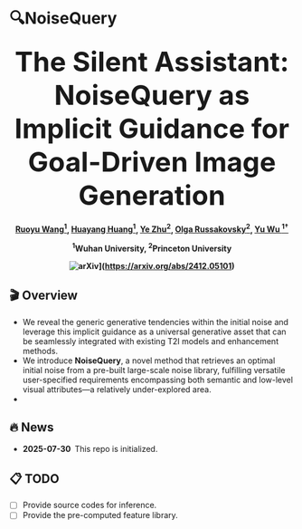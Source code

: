 # 🔍NoiseQuery

<p align="center"> 
  <a href="https://github.com/wangruoyu02/NoiseQuery" style="text-decoration: none"><font size="+4"><strong>The Silent Assistant: NoiseQuery as Implicit Guidance for Goal-Driven Image Generation</strong></font></a> 
</p> 

<h4 align="center">

[Ruoyu Wang<sup>1</sup>](https://scholar.google.com/citations?user=FAoOk1wAAAAJ&hl=zh-CN), [Huayang Huang<sup>1</sup>]([https://wgsxm.github.io](https://scholar.google.com/citations?user=tSi70XkAAAAJ&hl=zh-CN)), [Ye Zhu<sup>2</sup>](https://l-yezhu.github.io/), [Olga Russakovsky<sup>2</sup>](https://www.cs.princeton.edu/~olgarus/), [Yu Wu <sup>1†</sup>](https://yu-wu.net/)

<sup>1</sup>Wuhan University, <sup>2</sup>Princeton University

 ![arXiv](https://img.shields.io/badge/arXiv-2507.10065-b31b1b.svg?logo=arXiv)](https://arxiv.org/abs/2412.05101)


 ## 🎬 Overview
 
- We reveal the generic generative tendencies within the initial noise and leverage this implicit guidance as a universal generative asset that can be seamlessly integrated with existing T2I models and enhancement methods.
- We introduce **NoiseQuery**, a novel method that retrieves an optimal initial noise from a pre-built large-scale noise library, fulfilling versatile user-specified requirements encompassing both semantic and low-level visual attributes—a relatively under-explored area.
- 
## 🔥 News

- **2025-07-30** This repo is initialized.

## 📋 TODO

- [ ] Provide source codes for inference.
- [ ] Provide the pre-computed feature library.
